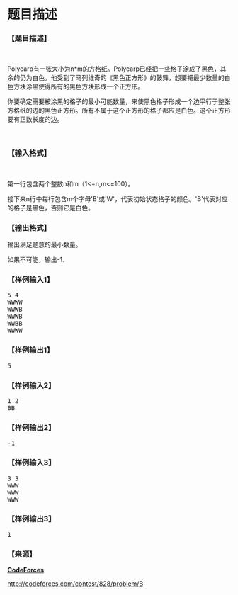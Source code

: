 # 题目描述


<h3>
【题目描述】
</h3>
<p>
<br/>
</p>
<p>
Polycarp有一张大小为n*m的方格纸。Polycarp已经把一些格子涂成了黑色，其余的仍为白色。他受到了马列维奇的《黑色正方形》的鼓舞，想要把最少数量的白色方块涂黑使得所有的黑色方块形成一个正方形。
</p>
<p>
你要确定需要被涂黑的格子的最小可能数量，来使黑色格子形成一个边平行于整张方格纸的边的黑色正方形。所有不属于这个正方形的格子都应是白色。这个正方形要有正数长度的边。
</p>
<p>
<br/>
</p>
<h3>
【输入格式】
</h3>
<p>
<br/>
</p>
<p>
第一行包含两个整数n和m（1&lt;=n,m&lt;=100）。
</p>
<p>
接下来n行中每行包含m个字母&#39;B&#39;或&#39;W&#39;，代表初始状态格子的颜色。&#39;B&#39;代表对应的格子是黑色，否则它是白色。
</p>
<h3>
【输出格式】
</h3>
<p>
输出满足题意的最小数量。
</p>
<p>
如果不可能，输出-1.
</p>
<h3>
【样例输入1】
</h3>
<pre>5 4
WWWW
WWWB
WWWB
WWBB
WWWW
</pre>
<h3>
【样例输出1】
</h3>
<pre>5</pre>
<h3>
【样例输入2】
</h3>
<pre>1 2
BB
</pre>
<h3>
【样例输出2】
</h3>
<pre>-1</pre>
<h3>
【样例输入3】
</h3>
<pre>3 3
WWW
WWW
WWW
</pre>
<h3>
【样例输出3】
</h3>
<pre>1</pre>
<h3>
【来源】
</h3>
<p>
<strong><u>CodeForces</u></strong> 
</p>
<p>
<a href="http://codeforces.com/contest/828/problem/B" target="_blank">http://codeforces.com/contest/828/problem/B</a> 
</p>
